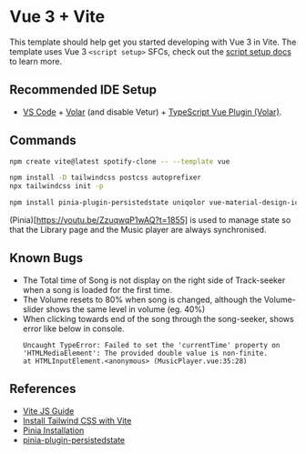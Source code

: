 # Vue 3 + Vite

This template should help get you started developing with Vue 3 in Vite. The template uses Vue 3 `<script setup>` SFCs, check out the [script setup docs](https://v3.vuejs.org/api/sfc-script-setup.html#sfc-script-setup) to learn more.

## Recommended IDE Setup

- [VS Code](https://code.visualstudio.com/) + [Volar](https://marketplace.visualstudio.com/items?itemName=Vue.volar) (and disable Vetur) + [TypeScript Vue Plugin (Volar)](https://marketplace.visualstudio.com/items?itemName=Vue.vscode-typescript-vue-plugin).


## Commands

```bash
npm create vite@latest spotify-clone -- --template vue
```

```bash
npm install -D tailwindcss postcss autoprefixer
npx tailwindcss init -p
```

```bash
npm install pinia-plugin-persistedstate uniqolor vue-material-design-icons
```

(Pinia)[https://youtu.be/ZzuqwqP1wAQ?t=1855] is used to manage state so that the Library page and the Music player are always synchronised.

## Known Bugs

- The Total time of Song is not display on the right side of Track-seeker when a song is loaded for the first time.
- The Volume resets to 80% when song is changed, although the Volume-slider shows the same level in volume (eg. 40%)
- When clicking towards end of the song through the song-seeker, shows error like below in console.
    ```console
    Uncaught TypeError: Failed to set the 'currentTime' property on 'HTMLMediaElement': The provided double value is non-finite.
    at HTMLInputElement.<anonymous> (MusicPlayer.vue:35:28)
    ```

## References

- [Vite JS Guide](https://vitejs.dev/guide/#scaffolding-your-first-vite-project)
- [Install Tailwind CSS with Vite](https://tailwindcss.com/docs/guides/vite#vue)
- [Pinia Installation](https://pinia.vuejs.org/getting-started.html)
- [pinia-plugin-persistedstate](https://www.npmjs.com/package/pinia-plugin-persistedstate)